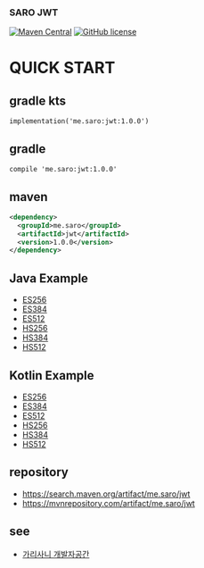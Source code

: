 ### SARO JWT
[![Maven Central](https://maven-badges.herokuapp.com/maven-central/me.saro/jwt/badge.svg)](https://maven-badges.herokuapp.com/maven-central/me.saro/jwt)
[![GitHub license](https://img.shields.io/github/license/saro-lab/jwt.svg)](https://github.com/saro-lab/jwt/blob/master/LICENSE)

# QUICK START

## gradle kts
```
implementation('me.saro:jwt:1.0.0')
```

## gradle
```
compile 'me.saro:jwt:1.0.0'
```

## maven
``` xml
<dependency>
  <groupId>me.saro</groupId>
  <artifactId>jwt</artifactId>
  <version>1.0.0</version>
</dependency>
```

## Java Example
- [ES256](https://github.com/saro-lab/jwt/blob/main/src/test/java/me/saro/jwt/java/es/ES256.java)
- [ES384](https://github.com/saro-lab/jwt/blob/main/src/test/java/me/saro/jwt/java/es/ES384.java)
- [ES512](https://github.com/saro-lab/jwt/blob/main/src/test/java/me/saro/jwt/java/es/ES512.java)
- [HS256](https://github.com/saro-lab/jwt/blob/main/src/test/java/me/saro/jwt/java/hs/HS256.java)
- [HS384](https://github.com/saro-lab/jwt/blob/main/src/test/java/me/saro/jwt/java/hs/HS384.java)
- [HS512](https://github.com/saro-lab/jwt/blob/main/src/test/java/me/saro/jwt/java/hs/HS512.java)

## Kotlin Example
- [ES256](https://github.com/saro-lab/jwt/blob/main/src/test/kotlin/me/saro/jwt/kotlin/es/ES256.kt)
- [ES384](https://github.com/saro-lab/jwt/blob/main/src/test/kotlin/me/saro/jwt/kotlin/es/ES384.kt)
- [ES512](https://github.com/saro-lab/jwt/blob/main/src/test/kotlin/me/saro/jwt/kotlin/es/ES512.kt)
- [HS256](https://github.com/saro-lab/jwt/blob/main/src/test/kotlin/me/saro/jwt/kotlin/hs/HS256.kt)
- [HS384](https://github.com/saro-lab/jwt/blob/main/src/test/kotlin/me/saro/jwt/kotlin/hs/HS384.kt)
- [HS512](https://github.com/saro-lab/jwt/blob/main/src/test/kotlin/me/saro/jwt/kotlin/hs/HS512.kt)


## repository
- https://search.maven.org/artifact/me.saro/jwt
- https://mvnrepository.com/artifact/me.saro/jwt

## see
- [가리사니 개발자공간](https://gs.saro.me)

